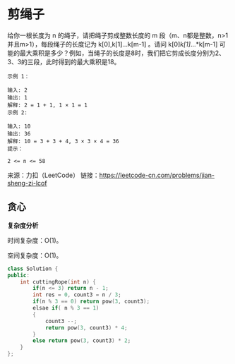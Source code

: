 # 剪绳子

给你一根长度为 n 的绳子，请把绳子剪成整数长度的 m 段（m、n都是整数，n>1并且m>1），每段绳子的长度记为 k[0],k[1]...k[m-1] 。请问 k[0]*k[1]*...*k[m-1] 可能的最大乘积是多少？例如，当绳子的长度是8时，我们把它剪成长度分别为2、3、3的三段，此时得到的最大乘积是18。

```
示例 1：

输入: 2
输出: 1
解释: 2 = 1 + 1, 1 × 1 = 1
示例 2:

输入: 10
输出: 36
解释: 10 = 3 + 3 + 4, 3 × 3 × 4 = 36
提示：

2 <= n <= 58
```

来源：力扣（LeetCode）
链接：https://leetcode-cn.com/problems/jian-sheng-zi-lcof

## 贪心



**复杂度分析**

时间复杂度：O(1)。

空间复杂度：O(1)。

```cpp
class Solution {
public:
    int cuttingRope(int n) {
        if(n <= 3) return n - 1;
        int res = 0, count3 = n / 3;
        if(n % 3 == 0) return pow(3, count3);
        elsae if( n % 3 == 1)
        {
            count3 --;
            return pow(3, count3) * 4;
        }
        else return pow(3, count3) * 2;
    }
};
```
